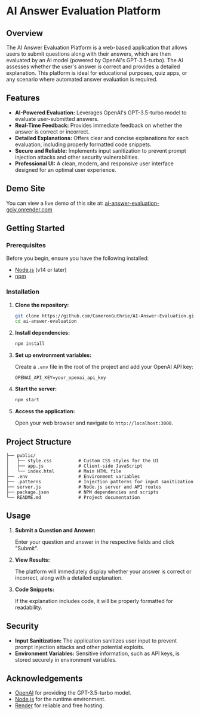 # AI Answer Evaluation Platform

## Overview

The AI Answer Evaluation Platform is a web-based application that allows users to submit questions along with their answers, which are then evaluated by an AI model (powered by OpenAI's GPT-3.5-turbo). The AI assesses whether the user's answer is correct and provides a detailed explanation. This platform is ideal for educational purposes, quiz apps, or any scenario where automated answer evaluation is required.

## Features

- **AI-Powered Evaluation:** Leverages OpenAI's GPT-3.5-turbo model to evaluate user-submitted answers.
- **Real-Time Feedback:** Provides immediate feedback on whether the answer is correct or incorrect.
- **Detailed Explanations:** Offers clear and concise explanations for each evaluation, including properly formatted code snippets.
- **Secure and Reliable:** Implements input sanitization to prevent prompt injection attacks and other security vulnerabilities.
- **Professional UI:** A clean, modern, and responsive user interface designed for an optimal user experience.

## Demo Site

You can view a live demo of this site at: [ai-answer-evaluation-gciy.onrender.com](https://ai-answer-evaluation-gciy.onrender.com/)

## Getting Started

### Prerequisites

Before you begin, ensure you have the following installed:

- [Node.js](https://nodejs.org/) (v14 or later)
- [npm](https://www.npmjs.com/)

### Installation

1. **Clone the repository:**

   ```bash
   git clone https://github.com/CameronGuthrie/AI-Answer-Evaluation.git
   cd ai-answer-evaluation
   ```

2. **Install dependencies:**

   ```bash
   npm install
   ```

3. **Set up environment variables:**

   Create a `.env` file in the root of the project and add your OpenAI API key:

   ```env
   OPENAI_API_KEY=your_openai_api_key
   ```

4. **Start the server:**

   ```bash
   npm start
   ```

5. **Access the application:**

   Open your web browser and navigate to `http://localhost:3000`.

## Project Structure

```plaintext
├── public/
│   ├── style.css          # Custom CSS styles for the UI
│   ├── app.js             # Client-side JavaScript
│   └── index.html         # Main HTML file
├── .env                   # Environment variables
├── .patterns              # Injection patterns for input sanitization
├── server.js              # Node.js server and API routes
├── package.json           # NPM dependencies and scripts
└── README.md              # Project documentation
```

## Usage

1. **Submit a Question and Answer:**

   Enter your question and answer in the respective fields and click "Submit".

2. **View Results:**

   The platform will immediately display whether your answer is correct or incorrect, along with a detailed explanation.

3. **Code Snippets:**

   If the explanation includes code, it will be properly formatted for readability.

## Security

- **Input Sanitization:** The application sanitizes user input to prevent prompt injection attacks and other potential exploits.
- **Environment Variables:** Sensitive information, such as API keys, is stored securely in environment variables.

## Acknowledgements

- [OpenAI](https://openai.com) for providing the GPT-3.5-turbo model.
- [Node.js](https://nodejs.org) for the runtime environment.
- [Render](https://www.render.com/) for reliable and free hosting.
